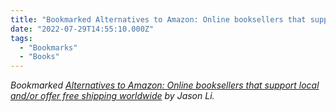 ```yaml
---
title: "Bookmarked Alternatives to Amazon: Online booksellers that support ..."
date: "2022-07-29T14:55:10.000Z"
tags: 
  - "Bookmarks"
  - "Books"
---
```


_Bookmarked [Alternatives to Amazon: Online booksellers that support local and/or offer free shipping worldwide](https://blog.byjasonli.com/alternatives-to-amazon-online-booksellers-that-support-local-andor-offer-free-shipping-worldwide/) by Jason Li._
